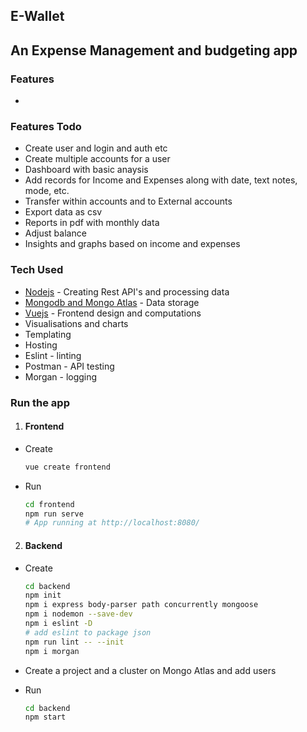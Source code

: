 ## E-Wallet

## An Expense Management and budgeting app

### Features
* 

### Features Todo
* Create user and login and auth etc
* Create multiple accounts for a user
* Dashboard with basic anaysis
* Add records for Income and Expenses along with date, text notes, mode, etc.
* Transfer within accounts and to External accounts
* Export data as csv
* Reports in pdf with monthly data
* Adjust balance
* Insights and graphs based on income and expenses

### Tech Used
* <ins>Nodejs</ins> - Creating Rest API's and processing data
* <ins>Mongodb and Mongo Atlas</ins> - Data storage
* <ins>Vuejs</ins> - Frontend design and computations
* Visualisations and charts
* Templating
* Hosting
* Eslint - linting
* Postman - API testing
* Morgan - logging

### Run the app
1. #### Frontend
* Create
  ```bash
  vue create frontend
  ```

* Run
  ```bash
  cd frontend
  npm run serve
  # App running at http://localhost:8080/
  ```

2. #### Backend
* Create
  ```bash
  cd backend
  npm init
  npm i express body-parser path concurrently mongoose
  npm i nodemon --save-dev
  npm i eslint -D
  # add eslint to package json
  npm run lint -- --init
  npm i morgan
  ```

* Create a project and a cluster on Mongo Atlas and add users

* Run
  ```bash
  cd backend
  npm start
  ```
    